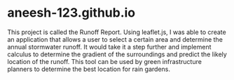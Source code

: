 # aneesh-123.github.io
This project is called the Runoff Report. Using leaflet.js, I was able to create an application that allows a user to select a certain area and determine the annual stormwater runoff. It would take it a step further and implement calculus to determine the gradient of the surroundings and predict the likely location of the runoff. This tool can be used by green infrastructure planners to determine the best location for rain gardens. 
